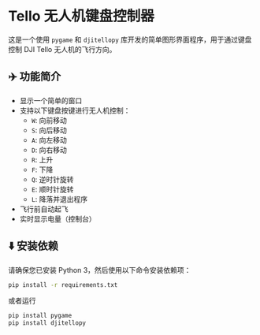 # Tello 无人机键盘控制器

这是一个使用 `pygame` 和 `djitellopy` 库开发的简单图形界面程序，用于通过键盘控制 DJI Tello 无人机的飞行方向。

## ✈️ 功能简介

- 显示一个简单的窗口
- 支持以下键盘按键进行无人机控制：
  - `W`: 向前移动
  - `S`: 向后移动
  - `A`: 向左移动
  - `D`: 向右移动
  - `R`: 上升
  - `F`: 下降
  - `Q`: 逆时针旋转
  - `E`: 顺时针旋转
  - `L`: 降落并退出程序
- 飞行前自动起飞
- 实时显示电量（控制台）

## ⬇️ 安装依赖

请确保您已安装 Python 3，然后使用以下命令安装依赖项：

```bash
pip install -r requirements.txt
```
或者运行
```bash
pip install pygame
pip install djitellopy

